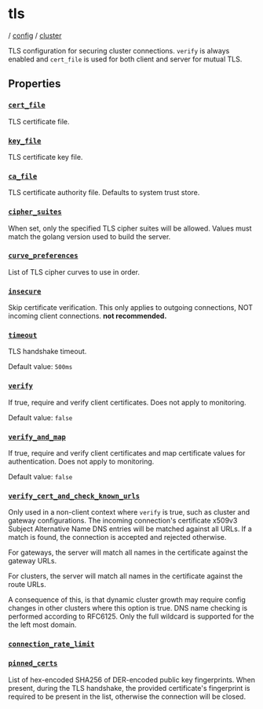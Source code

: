 # tls

/ [config](reference/server-config/index.md) / [cluster](reference/server-config/config/cluster/index.md) 

TLS configuration for securing cluster connections.
`verify` is always enabled and `cert_file` is used for
both client and server for mutual TLS.

## Properties

### [`cert_file`](reference/server-config/cluster/tls/cert_file/index.md)

TLS certificate file.

### [`key_file`](reference/server-config/cluster/tls/key_file/index.md)

TLS certificate key file.

### [`ca_file`](reference/server-config/cluster/tls/ca_file/index.md)

TLS certificate authority file. Defaults to system trust store.

### [`cipher_suites`](reference/server-config/cluster/tls/cipher_suites/index.md)

When set, only the specified TLS cipher suites will be allowed. Values must match the golang version used to build the server.

### [`curve_preferences`](reference/server-config/cluster/tls/curve_preferences/index.md)

List of TLS cipher curves to use in order.

### [`insecure`](reference/server-config/cluster/tls/insecure/index.md)

Skip certificate verification. This only applies to outgoing connections, NOT incoming client connections. **not recommended.**

### [`timeout`](reference/server-config/cluster/tls/timeout/index.md)

TLS handshake timeout.

Default value: `500ms`

### [`verify`](reference/server-config/cluster/tls/verify/index.md)

If true, require and verify client certificates. Does not apply to monitoring.

Default value: `false`

### [`verify_and_map`](reference/server-config/cluster/tls/verify_and_map/index.md)

If true, require and verify client certificates and map certificate values for authentication. Does not apply to monitoring.

Default value: `false`

### [`verify_cert_and_check_known_urls`](reference/server-config/cluster/tls/verify_cert_and_check_known_urls/index.md)

Only used in a non-client context where `verify` is true, such as cluster and gateway configurations.
The incoming connection's certificate x509v3 Subject Alternative Name DNS entries will be matched against
all URLs. If a match is found, the connection is accepted and rejected otherwise.

For gateways, the server will match all names in the certificate against the gateway URLs.

For clusters, the server will match all names in the certificate against the route URLs.

A consequence of this, is that dynamic cluster growth may require config changes in other clusters where this
option is true. DNS name checking is performed according to RFC6125. Only the full wildcard is supported for the
the left most domain.

### [`connection_rate_limit`](reference/server-config/cluster/tls/connection_rate_limit/index.md)



### [`pinned_certs`](reference/server-config/cluster/tls/pinned_certs/index.md)

List of hex-encoded SHA256 of DER-encoded public key fingerprints. When present, during the TLS handshake, the
provided certificate's fingerprint is required to be present in the list, otherwise the connection will be
closed.

